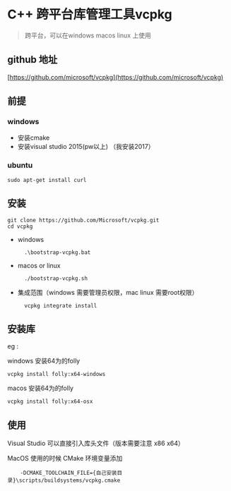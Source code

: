 # C++ 跨平台库管理工具vcpkg

> 跨平台，可以在windows macos linux 上使用

## github 地址

[https://github.com/microsoft/vcpkg](https://github.com/microsoft/vcpkg)


## 前提


### windows 

- 安装cmake
- 安装visual studio 2015(pw以上) （我安装2017）

### ubuntu

	sudo apt-get install curl


## 安装

 	git clone https://github.com/Microsoft/vcpkg.git
 	cd vcpkg

- windows

 		.\bootstrap-vcpkg.bat

- macos or linux 

		./bootstrap-vcpkg.sh

- 集成范围（windows 需要管理员权限，mac linux 需要root权限）

		vcpkg integrate install

## 安装库

eg : 

windows 安装64为的folly

	vcpkg install folly:x64-windows

macos 安装64为的folly

	vcpkg install folly:x64-osx



## 使用

Visual Studio 可以直接引入库头文件（版本需要注意 x86 x64）

MacOS 使用的时候 CMake 环境变量添加 
	
		-DCMAKE_TOOLCHAIN_FILE={自己安装目录}\scripts/buildsystems/vcpkg.cmake



